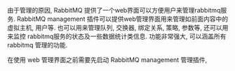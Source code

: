 
由于管理的原因, RabbitMQ 提供了一个web界面可以方便用户来管理rabbitmq服务. RabbitMQ management 插件可以提供web管理界面用来管理如前面内容中的虚拟主机, 用户等. 也可以用来管理队列, 交换器, 绑定关系, 策略, 参数等, 还可以用来监控 rabbitmq服务的状态及一些数据统计类信息. 功能非常强大, 可以涵盖所有 rabbitmq 管理的功能.

在使用 web 管理界面之前需要先启动 RabbitMQ management 管理插件, 
